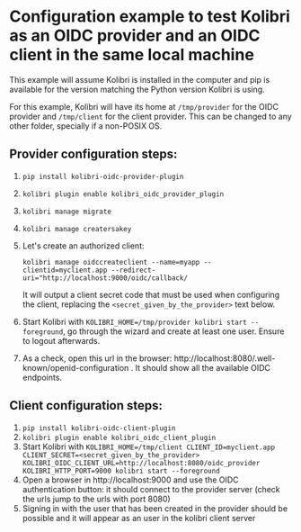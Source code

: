 # Configuration example to test Kolibri as an OIDC provider and an OIDC client in the same local machine

This example will assume Kolibri is installed in the computer and pip is available for the version matching the Python version Kolibri is using.

For this example, Kolibri will have its home at `/tmp/provider`  for the OIDC provider and `/tmp/client` for the client provider. This can be changed to any other folder, specially if a non-POSIX OS.



## Provider configuration steps:

1. `pip install kolibri-oidc-provider-plugin`

2.  `kolibri plugin enable kolibri_oidc_provider_plugin`

3. `kolibri manage migrate`

4. `kolibri manage creatersakey`

5. Let's create an authorized client:

   `kolibri manage oidccreateclient --name=myapp --clientid=myclient.app --redirect-uri="http://localhost:9000/oidc/callback/`

   It will output a client secret code that must be used when configuring the client, replacing the `<secret_given_by_the_provider>` text below.

6. Start Kolibri with  `KOLIBRI_HOME=/tmp/provider kolibri start --foreground`, go through the wizard and create at least one user. Ensure to logout afterwards.

7. As a check, open this url in the browser: http://localhost:8080/.well-known/openid-configuration . It should show all the available OIDC endpoints.



## Client configuration steps:

1. `pip install kolibri-oidc-client-plugin`
2. `kolibri plugin enable kolibri_oidc_client_plugin`
3. Start Kolibri with `KOLIBRI_HOME=/tmp/client CLIENT_ID=myclient.app CLIENT_SECRET=<secret_given_by_the_provider> KOLIBRI_OIDC_CLIENT_URL=http://localhost:8080/oidc_provider KOLIBRI_HTTP_PORT=9000 kolibri start --foreground`
4. Open a browser in http://localhost:9000 and use the OIDC authentication button: it should connect to the provider server (check the urls  jump to the urls with port 8080)
5. Signing in with the user that has been created in the provider should be possible and it will appear as an user in the kolibri client server

